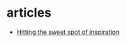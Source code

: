 # articles

- [Hitting the sweet spot of inspiration](https://github.com/zenangst/articles/blob/master/2016-04-12-hitting-the-sweet-spot-of-inspiration.md)
